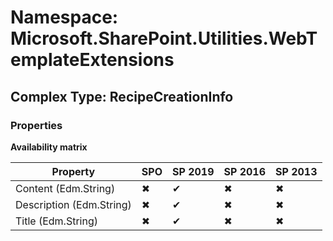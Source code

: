 # Namespace: Microsoft.SharePoint.Utilities.WebTemplateExtensions

## Complex Type: RecipeCreationInfo

### Properties

**Availability matrix**

Property | SPO | SP 2019 | SP 2016 | SP 2013
----------|-----|---------|---------|--------
Content (Edm.String) | ✖ | ✔ | ✖ | ✖
Description (Edm.String) | ✖ | ✔ | ✖ | ✖
Title (Edm.String) | ✖ | ✔ | ✖ | ✖
